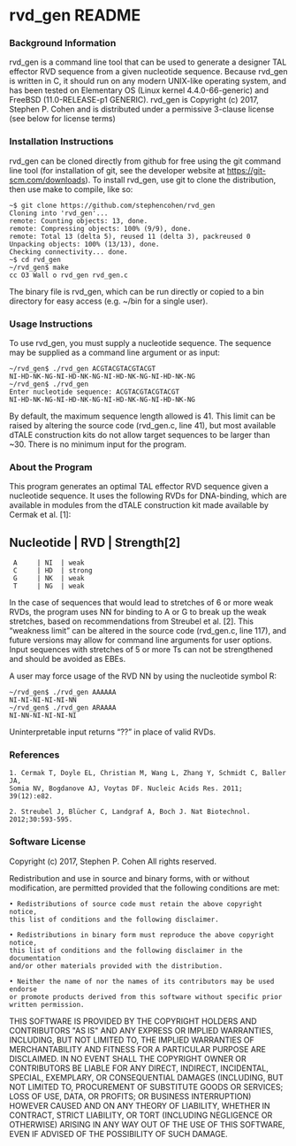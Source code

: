# rvd_gen README

### Background Information

rvd_gen is a command line tool that can be used to generate a designer TAL
effector RVD sequence from a given nucleotide sequence. Because rvd_gen is
written in C, it should run on any modern UNIX-like operating system, and has
been tested on Elementary OS (Linux kernel 4.4.0-66-generic) and FreeBSD
(11.0-RELEASE-p1 GENERIC). rvd_gen is Copyright (c) 2017, Stephen P. Cohen and
is distributed under a permissive 3-clause license (see below for license terms)

### Installation Instructions

rvd_gen can be cloned directly from github for free using the git command line
tool (for installation of git, see the developer website at
https://git-scm.com/downloads). To install rvd_gen, use git to clone the
distribution, then use make to compile, like so:

    ~$ git clone https://github.com/stephen­cohen/rvd_gen
    Cloning into 'rvd_gen'...
    remote: Counting objects: 13, done.
    remote: Compressing objects: 100% (9/9), done.
    remote: Total 13 (delta 5), reused 11 (delta 3), pack­reused 0
    Unpacking objects: 100% (13/13), done.
    Checking connectivity... done.
    ~$ cd rvd_gen
    ~/rvd_gen$ make
    cc ­O3 ­Wall ­o rvd_gen rvd_gen.c

The binary file is rvd_gen, which can be run directly or copied to a bin
directory for easy access (e.g. ~/bin for a single user).

### Usage Instructions

To use rvd_gen, you must supply a nucleotide sequence. The sequence may be
supplied as a command line argument or as input:

    ~/rvd_gen$ ./rvd_gen ACGTACGTACGTACGT
    NI­-HD-­NK-­NG-­NI-­HD-­NK-­NG-­NI-­HD-­NK-­NG-­NI-­HD-­NK-­NG
    ~/rvd_gen$ ./rvd_gen
    Enter nucleotide sequence: ACGTACGTACGTACGT
    NI­-HD-­NK-­NG-­NI-­HD-­NK-­NG-­NI-­HD-­NK-­NG-­NI-­HD-­NK-­NG

By default, the maximum sequence length allowed is 41. This limit can be raised
by altering the source code (rvd_gen.c, line 41), but most available dTALE
construction kits do not allow target sequences to be larger than ~30. There is
no minimum input for the program.

### About the Program

This program generates an optimal TAL effector RVD sequence given a nucleotide
sequence. It uses the following RVDs for DNA-binding, which are available in
modules from the dTALE construction kit made available by Cermak et al. [1]:

Nucleotide | RVD | Strength[2]
-------------------------------
     A     | NI  | weak
     C     | HD  | strong
     G     | NK  | weak
     T     | NG  | weak
     
In the case of sequences that would lead to stretches of 6 or more weak RVDs,
the program uses NN for binding to A or G to break up the weak stretches, based
on recommendations from Streubel et al. [2]. This “weakness limit” can be
altered in the source code (rvd_gen.c, line 117), and future versions may allow
for command line arguments for user options. Input sequences with stretches of 5
or more Ts can not be strengthened and should be avoided as EBEs.

A user may force usage of the RVD NN by using the nucleotide symbol R:

    ~/rvd_gen$ ./rvd_gen AAAAAA
    NI-­NI-­NI-­NI-­NI-­NN
    ~/rvd_gen$ ./rvd_gen ARAAAA
    NI­-NN­-NI­-NI­-NI­-NI

Uninterpretable input returns “??” in place of valid RVDs.

### References
    1. Cermak T, Doyle EL, Christian M, Wang L, Zhang Y, Schmidt C, Baller JA,
    Somia NV, Bogdanove AJ, Voytas DF. Nucleic Acids Res. 2011; 39(12):e82.
    
    2. Streubel J, Blücher C, Landgraf A, Boch J. Nat Biotechnol.
    2012;30:593-595.

### Software License
    
Copyright (c) 2017, Stephen P. Cohen
All rights reserved.

Redistribution and use in source and binary forms, with or without modification,
are permitted provided that the following conditions are met:

    • Redistributions of source code must retain the above copyright notice,
    this list of conditions and the following disclaimer.

    • Redistributions in binary form must reproduce the above copyright notice,
    this list of conditions and the following disclaimer in the documentation
    and/or other materials provided with the distribution.

    • Neither the name of nor the names of its contributors may be used endorse
    or promote products derived from this software without specific prior written permission.

THIS SOFTWARE IS PROVIDED BY THE COPYRIGHT HOLDERS AND CONTRIBUTORS "AS IS"
AND ANY EXPRESS OR IMPLIED WARRANTIES, INCLUDING, BUT NOT LIMITED TO, THE
IMPLIED WARRANTIES OF MERCHANTABILITY AND FITNESS FOR A PARTICULAR PURPOSE
ARE DISCLAIMED. IN NO EVENT SHALL THE COPYRIGHT OWNER OR CONTRIBUTORS BE
LIABLE FOR ANY DIRECT, INDIRECT, INCIDENTAL, SPECIAL, EXEMPLARY, OR
CONSEQUENTIAL DAMAGES (INCLUDING, BUT NOT LIMITED TO, PROCUREMENT OF
SUBSTITUTE GOODS OR SERVICES; LOSS OF USE, DATA, OR PROFITS; OR BUSINESS
INTERRUPTION) HOWEVER CAUSED AND ON ANY THEORY OF LIABILITY, WHETHER IN
CONTRACT, STRICT LIABILITY, OR TORT (INCLUDING NEGLIGENCE OR OTHERWISE) ARISING
IN ANY WAY OUT OF THE USE OF THIS SOFTWARE, EVEN IF ADVISED OF THE POSSIBILITY
OF SUCH DAMAGE.
